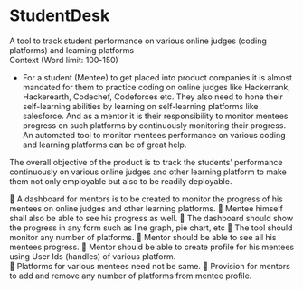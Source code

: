 # StudentDesk

A tool to track student performance on various online judges 
(coding platforms) and learning platforms  
Context (Word limit: 100-150) 

- For a student (Mentee) to get placed into product 
companies  it  is  almost  mandated  for  them  to  practice  coding  on 
online judges like Hackerrank, Hackerearth, Codechef, Codeforces 
etc. They also need to hone their self-learning abilities by learning 
on  self-learning  platforms  like  salesforce.  And  as  a  mentor  it  is 
their responsibility to monitor mentees progress on such platforms 
by  continuously  monitoring  their  progress.  An  automated  tool  to 
monitor  mentees  performance  on  various  coding  and  learning 
platforms can be of great help. 
 
The overall objective of the product is to track the students’ 
performance continuously on various online judges and other 
learning  platform  to  make  them  not  only  employable  but  also  to  be 
readily deployable.  

 A dashboard for mentors is to be created to monitor the progress of 
his mentees on online judges and other learning platforms. 
 Mentee himself shall also be able to see his progress as well. 
 The  dashboard  should  show  the  progress  in  any  form  such  as  line 
graph, pie chart, etc 
 The tool should monitor any number of platforms. 
 Mentor should be able to see all his mentees progress. 
 Mentor  should  be  able  to  create  profile  for  his  mentees  using  User 
Ids (handles) of various platform.  
 Platforms for various mentees need not be same. 
 Provision  for  mentors  to  add  and  remove  any  number  of  platforms 
from mentee profile. 
 
 
